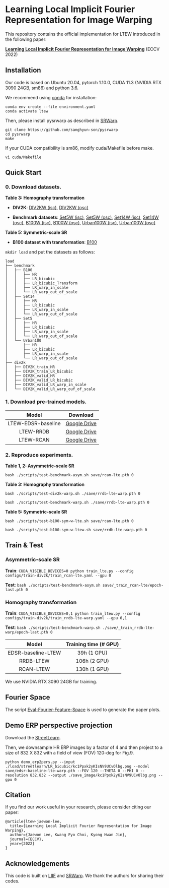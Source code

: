 # Learning Local Implicit Fourier Representation for Image Warping

This repository contains the official implementation for LTEW introduced in the following paper:

[**Learning Local Implicit Fourier Representation for Image Warping**](https://ipl.dgist.ac.kr/LTEW.pdf) (ECCV 2022)


## Installation

Our code is based on Ubuntu 20.04, pytorch 1.10.0, CUDA 11.3 (NVIDIA RTX 3090 24GB, sm86) and python 3.6.

We recommend using [conda](https://www.anaconda.com/distribution/) for installation:

```
conda env create --file environment.yaml
conda activate ltew
```

Then, please install pysrwarp as described in [SRWarp](https://github.com/sanghyun-son/srwarp).

```
git clone https://github.com/sanghyun-son/pysrwarp
cd pysrwarp
make
```

If your CUDA compatibility is sm86, modify cuda/Makefile before make.

```
vi cuda/Makefile
```


## Quick Start

### 0. Download datasets.

**Table 3: Homography transformation**

- **DIV2K**: [DIV2KW (isc)](https://drive.google.com/drive/folders/1v0zHDzTqghUS3awrw9aQtpSyREBPR-cz?usp=sharing), [DIV2KW (osc)](https://drive.google.com/drive/folders/1sPR3tSnIEfnfWOsbPxWuaFQsCr5kiLT7?usp=sharing)

- **Benchmark datasets**: [Set5W (isc)](https://drive.google.com/drive/folders/19p46Fm1GqxFaz9N6lb5-xEF6fZ4dcVmy?usp=sharing), [Set5W (osc)](https://drive.google.com/drive/folders/1a2BebB8xPnkRc7nKzWkEVao2XK76qJst?usp=sharing), [Set14W (isc)](https://drive.google.com/drive/folders/1a2BebB8xPnkRc7nKzWkEVao2XK76qJst?usp=sharing), [Set14W (osc)](https://drive.google.com/drive/folders/1qCBzQaLaCCAsj99kDoNWKl_tlj6c6tj_?usp=sharing), [B100W (isc)](https://drive.google.com/drive/folders/1-gr0zMLSkiM_5avZ9C2LVlGeKvNySzlM?usp=sharing), [B100W (osc)](https://drive.google.com/drive/folders/1cvzXRQLw9qJoQoF7LxlT5SRIWdcnH5O5?usp=sharing), [Urban100W (isc)](https://drive.google.com/drive/folders/1sW3T-BislLrXFzqVaFLvLqw0a96Psjt_?usp=sharing), [Urban100W (osc)](https://drive.google.com/drive/folders/135FEZ96sc0I1QcyBKwaHAaiMvIbPZ4yR?usp=sharing)

**Table 5: Symmetric-scale SR**

- **B100 dataset with transformation**: [B100](https://drive.google.com/drive/folders/18ZMu7TVg1BPNo3k_eMKOlafkWPSs5gBW?usp=sharing)

`mkdir load` and put the datasets as follows:

```
load
├── benchmark
│   ├── B100
│   │   ├── HR
│   │   ├── LR_bicubic
│   │   ├── LR_bicubic_Transform
│   │   ├── LR_warp_in_scale
│   │   └── LR_warp_out_of_scale
│   ├── Set14
│   │   ├── HR
│   │   ├── LR_bicubic
│   │   ├── LR_warp_in_scale
│   │   └── LR_warp_out_of_scale
│   ├── Set5
│   │   ├── HR
│   │   ├── LR_bicubic
│   │   ├── LR_warp_in_scale
│   │   └── LR_warp_out_of_scale
│   └── Urban100
│       ├── HR
│       ├── LR_bicubic
│       ├── LR_warp_in_scale
│       └── LR_warp_out_of_scale
├── div2k
│   ├── DIV2K_train_HR
│   ├── DIV2K_train_LR_bicubic
│   ├── DIV2K_valid_HR
│   ├── DIV2K_valid_LR_bicubic
│   ├── DIV2K_valid_LR_warp_in_scale
│   └── DIV2K_valid_LR_warp_ouf_of_scale
```

### 1. Download pre-trained models.

Model|Download
:-:|:-:
LTEW-EDSR-baseline|[Google Drive](https://drive.google.com/file/d/1__x8oUUsgbIGLVqXljU1ItB4hv-b68zW/view?usp=sharing)
LTEW-RRDB|[Google Drive](https://drive.google.com/file/d/1TJqFAnUVnYHK_dndHj-UjTP1m7iSACvp/view?usp=sharing)
LTEW-RCAN|[Google Drive](https://drive.google.com/file/d/1XPxwop6Q5EZGi9pM392VC5DmPWRyWqO2/view?usp=sharing)

### 2. Reproduce experiments.

**Table 1, 2: Asymmetric-scale SR**

```bash ./scripts/test-benchmark-asym.sh save/rcan-lte.pth 0```

**Table 3: Homography transformation**

```bash ./scripts/test-div2k-warp.sh ./save/rrdb-lte-warp.pth 0```

```bash ./scripts/test-benchmark-warp.sh ./save/rrdb-lte-warp.pth 0```

**Table 5: Symmetric-scale SR**

```bash ./scripts/test-b100-sym-w-lte.sh save/rcan-lte.pth 0```

```bash ./scripts/test-b100-sym-w-ltew.sh save/rrdb-lte-warp.pth 0```


## Train & Test

###  **Asymmetric-scale SR**

**Train**: `CUDA_VISIBLE_DEVICES=0 python train_lte.py --config configs/train-div2k/train_rcan-lte.yaml --gpu 0`

**Test**: `bash ./scripts/test-benchmark-asym.sh save/_train_rcan-lte/epoch-last.pth 0`

### **Homography transformation**

**Train**: `CUDA_VISIBLE_DEVICES=0,1 python train_ltew.py --config configs/train-div2k/train_rrdb-lte-warp.yaml --gpu 0,1`

**Test**: `bash ./scripts/test-benchmark-warp.sh ./save/_train_rrdb-lte-warp/epoch-last.pth 0`

Model|Training time (# GPU)
:-:|:-:
EDSR-baseline-LTEW|39h (1 GPU)
RRDB-LTEW|106h (2 GPU)
RCAN-LTEW|130h (1 GPU)

We use NVIDIA RTX 3090 24GB for training.


## Fourier Space

The script [Eval-Fourier-Feature-Space](https://github.com/jaewon-lee-b/ltew/blob/main/Eval-Fourier-Feature-Space.ipynb) is used to generate the paper plots.


## Demo ERP perspective projection

Download the [StreetLearn](https://sites.google.com/view/streetlearn).

Then, we downsample HR ERP images by a factor of 4 and then project to a size of 832 X 832 with a field of view (FOV) 120-deg for Fig.9.

`python demo_erp2pers.py --input ./load/streetlearn/LR_bicubic/kc1Ppxk2yKIsNV9UCvOlbg.png --model save/edsr-baseline-lte-warp.pth --FOV 120 --THETA 0 --PHI 0 --resolution 832,832 --output ./save_image/kc1Ppxk2yKIsNV9UCvOlbg.png --gpu 0`


## Citation

If you find our work useful in your research, please consider citing our paper:

```
@article{ltew-jaewon-lee,
  title={Learning Local Implicit Fourier Representation for Image Warping},
  author={Jaewon Lee, Kwang Pyo Choi, Kyong Hwan Jin},
  journal={ECCV},
  year={2022}
}
```


## Acknowledgements

This code is built on [LIIF](https://github.com/yinboc/liif) and [SRWarp](https://github.com/sanghyun-son/srwarp). We thank the authors for sharing their codes.